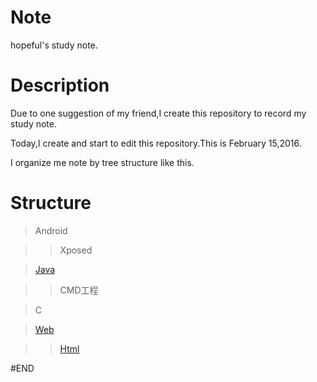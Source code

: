 # Note
hopeful's study note.

# Description
Due to one suggestion of my friend,I create this repository to record my study note.

Today,I create and start to edit this repository.This is February 15,2016.

I organize me note by tree structure like this.


# Structure

>Android  

>>Xposed

>[Java](Java/README.md)

>>CMD工程

>C

>[Web](Web/README.md)

>>[Html](Web/Html/README.md)

#END